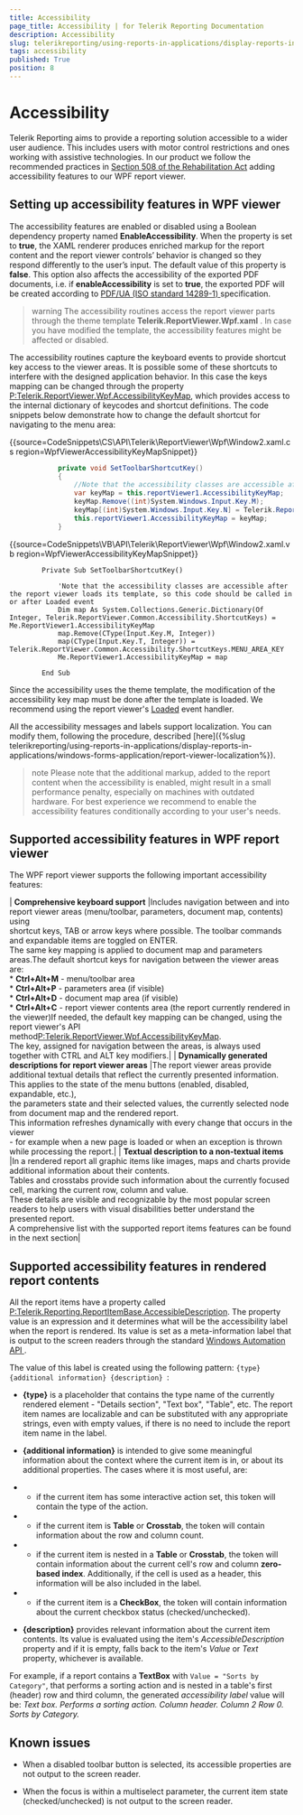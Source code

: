 ```yaml
---
title: Accessibility
page_title: Accessibility | for Telerik Reporting Documentation
description: Accessibility
slug: telerikreporting/using-reports-in-applications/display-reports-in-applications/wpf-application/accessibility
tags: accessibility
published: True
position: 8
---
```


# Accessibility



Telerik Reporting aims to provide a reporting solution accessible to a wider user audience.
        This includes users with motor control restrictions and ones working with assistive technologies.
        In our product we follow the recommended practices in
        [Section 508 of the Rehabilitation Act](http://www.section508.gov/)
        adding accessibility features to our WPF report viewer.
      

## Setting up accessibility features in WPF viewer

The accessibility features are enabled or disabled using a Boolean dependency property named
          __EnableAccessibility__. When the property is set to __true__, the XAML renderer produces enriched markup for the report content
          and the report viewer controls’ behavior is changed so they respond differently to the user’s input. The default value of this property is __false__.
          This option also affects the accessibility of the exported PDF documents, i.e. if __enableAccessibility__
          is set to __true__, the exported PDF will be created according to
          [
              PDF/UA (ISO standard 14289-1)
            ](https://en.wikipedia.org/wiki/PDF/UA)
          specification.
        

>warning The accessibility routines access the report viewer parts through the theme template  __Telerik.ReportViewer.Wpf.xaml__ .             In case you have modified the template, the accessibility features might be affected or disabled.          


The accessibility routines capture the keyboard events to provide shortcut key access to the viewer areas.
          It is possible some of these shortcuts to interfere with the designed application behavior.
          In this case the keys mapping can be changed through the property
          [P:Telerik.ReportViewer.Wpf.AccessibilityKeyMap](),
          which provides access to the internal dictionary of keycodes and shortcut definitions.
          The code snippets below demonstrate how to change the default shortcut for navigating to the menu area:
        

{{source=CodeSnippets\CS\API\Telerik\ReportViewer\Wpf\Window2.xaml.cs region=WpfViewerAccessibilityKeyMapSnippet}}
````C#
	        private void SetToolbarShortcutKey()
	        {
	            //Note that the accessibility classes are accessible after the report viewer loads its template, so this code should be called in or after Loaded event
	            var keyMap = this.reportViewer1.AccessibilityKeyMap;
	            keyMap.Remove((int)System.Windows.Input.Key.M);
	            keyMap[(int)System.Windows.Input.Key.N] = Telerik.ReportViewer.Common.Accessibility.ShortcutKeys.MENU_AREA_KEY;
	            this.reportViewer1.AccessibilityKeyMap = keyMap;
	        }
````



{{source=CodeSnippets\VB\API\Telerik\ReportViewer\Wpf\Window2.xaml.vb region=WpfViewerAccessibilityKeyMapSnippet}}
````VB
	    Private Sub SetToolbarShortcutKey()
	
	        'Note that the accessibility classes are accessible after the report viewer loads its template, so this code should be called in or after Loaded event
	        Dim map As System.Collections.Generic.Dictionary(Of Integer, Telerik.ReportViewer.Common.Accessibility.ShortcutKeys) = Me.ReportViewer1.AccessibilityKeyMap
	        map.Remove(CType(Input.Key.M, Integer))
	        map(CType(Input.Key.T, Integer)) = Telerik.ReportViewer.Common.Accessibility.ShortcutKeys.MENU_AREA_KEY
	        Me.ReportViewer1.AccessibilityKeyMap = map
	
	    End Sub
````



Since the accessibility uses the theme template, the modification of the accessibility key map must be done after the template is loaded.
          We recommend using the report viewer's
          [Loaded](https://msdn.microsoft.com/en-us/library/system.windows.frameworkelement.loaded(v=vs.110).aspx)          
          event handler.
        

All the accessibility messages and labels support localization. You can modify them, following the procedure, described
          [here]({%slug telerikreporting/using-reports-in-applications/display-reports-in-applications/windows-forms-application/report-viewer-localization%}).
        

>note Please note that the additional markup, added to the report content when the accessibility is enabled, might result in a small performance penalty,            especially on machines with outdated hardware. For best experience we recommend to enable the accessibility features conditionally according to your user's needs.          


## Supported accessibility features in WPF report viewer

The WPF report viewer supports the following important accessibility features:
        



| __Comprehensive keyboard support__ |Includes navigation between and into report viewer areas (menu/toolbar, parameters, document map, contents) using<br/>                shortcut keys, TAB or arrow keys where possible. The toolbar commands and expandable items are toggled on ENTER.<br/>                The same key mapping is applied to document map and parameters areas.The default shortcut keys for navigation between the viewer areas are:<br/>*  __Ctrl+Alt+M__ - menu/toolbar area<br/>*  __Ctrl+Alt+P__ - parameters area (if visible)<br/>*  __Ctrl+Alt+D__ - document map area (if visible)<br/>*  __Ctrl+Alt+C__ - report viewer contents area (the report currently rendered in the viewer)If needed, the default key mapping can be changed, using the report viewer's API method[P:Telerik.ReportViewer.Wpf.AccessibilityKeyMap]().<br/>                The key, assigned for navigation between the areas, is always used together with CTRL and ALT key modifiers.|
| __Dynamically generated descriptions for report viewer areas__ |The report viewer areas provide additional textual details that reflect the currently presented information.<br/>                This applies to the state of the menu buttons (enabled, disabled, expandable, etc.),<br/>                the parameters state and their selected values, the currently selected node from document map and the rendered report.<br/>                This information refreshes dynamically with every change that occurs in the viewer<br/>                - for example when a new page is loaded or when an exception is thrown while processing the report.|
| __Textual description to a non-textual items__ |In a rendered report all graphic items like images, maps and charts provide additional information about their contents.<br/>                Tables and crosstabs provide such information about the currently focused cell, marking the current row, column and value.<br/>                These details are visible and recognizable by the most popular screen readers to help users with visual disabilities better understand the presented report.<br/>                A comprehensive list with the supported report items features can be found in the next section|




## Supported accessibility features in rendered report contents

All the report items have a property called [P:Telerik.Reporting.ReportItemBase.AccessibleDescription]().
          The property value is an expression and it determines what will be the accessibility label when the report is rendered.
          Its value is set as a meta-information label that is output to the screen readers through the standard
          [
              Windows Automation API
            ](https://docs.microsoft.com/en-us/dotnet/framework/ui-automation/ui-automation-overview).
        

The value of this label is created using the following pattern: `{type} {additional information} {description} `:
        

* __{type}__ is a placeholder that contains the type name of the currently rendered element - "Details section", "Text box", "Table", etc.
              The report item names are localizable and can be substituted with any appropriate strings, even with empty values, if there is no need to include the report item name in the label.
            

* __{additional information}__ is intended to give some meaningful information about the context where the current item is in, or about its additional properties.
              The cases where it is most useful, are:
            

* - if the current item has some interactive action set, this token will contain the type of the action.
                

* - if the current item is __Table__ or __Crosstab__, the token will contain information about the row and column count.
                

* - if the current item is nested in a __Table__ or __Crosstab__, the token will contain information
                  about the current cell's row and column __zero-based index__.
                  Additionally, if the cell is used as a header, this information will be also included in the label.
                

* - if the current item is a __CheckBox__, the token will contain information about the current checkbox status (checked/unchecked).
                

* __{description}__ provides relevant information about the current item contents. Its value is evaluated using the item's
              *AccessibleDescription* property and if it is empty, falls back to the item's
              *Value* or *Text* property, whichever is available.
            

For example, if a report contains a __TextBox__ with `Value = "Sorts by Category"`,
          that performs a sorting action and is nested in a table's first (header) row and third column,
          the generated *accessibility label* value will be:
          *Text box. Performs a sorting action. Column header. Column 2 Row 0. Sorts by Category.*

## Known issues

* When a disabled toolbar button is selected, its accessible properties are not output to the screen reader.
            

* When the focus is within a multiselect parameter, the current item state (checked/unchecked) is not output to the screen reader.
            



